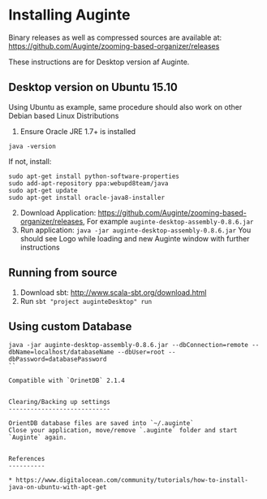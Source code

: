 Installing Auginte
==================

Binary releases as well as compressed sources are available at:
https://github.com/Auginte/zooming-based-organizer/releases

These instructions are for Desktop version af Auginte.

Desktop version on Ubuntu 15.10
-------------------------------

Using Ubuntu as example, same procedure should also work on other Debian based Linux Distributions


1. Ensure Oracle JRE 1.7+ is installed

```
java -version
```

If not, install:

```
sudo apt-get install python-software-properties
sudo add-apt-repository ppa:webupd8team/java
sudo apt-get update
sudo apt-get install oracle-java8-installer
```

2. Download Application: https://github.com/Auginte/zooming-based-organizer/releases,
   For example `auginte-desktop-assembly-0.8.6.jar`
3. Run application: `java -jar auginte-desktop-assembly-0.8.6.jar`
   You should see Logo while loading and new Auginte window with further instructions


Running from source
-------------------

1. Download sbt: http://www.scala-sbt.org/download.html
2. Run `sbt "project auginteDesktop" run`


Using custom Database
---------------------

```
java -jar auginte-desktop-assembly-0.8.6.jar --dbConnection=remote --dbName=localhost/databaseName --dbUser=root --dbPassword=databasePassword
``

Compatible with `OrinetDB` 2.1.4


Clearing/Backing up settings
----------------------------

OrientDB database files are saved into `~/.auginte`
Close your application, move/remove `.auginte` folder and start `Auginte` again.


References
----------

* https://www.digitalocean.com/community/tutorials/how-to-install-java-on-ubuntu-with-apt-get